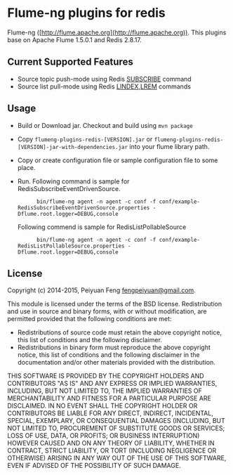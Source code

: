 # Flume-ng plugins for redis

Flume-ng ([http://flume.apache.org](http://flume.apache.org)). This plugins base on Apache Flume 1.5.0.1 and
Redis 2.8.17.

## Current Supported Features

* Source topic push-mode using Redis [SUBSCRIBE](http://redis.io/commands/subscribe) command 
* Source list pull-mode using Redis [LINDEX](http://redis.io/commands/lindex),[LREM](http://redis.io/commands/lrem) commands

## Usage

* Build or Download jar.
     Checkout and build using ```mvn package```
* Copy ```flumeng-plugins-redis-[VERSION].jar``` or ```flumeng-plugins-redis-[VERSION]-jar-with-dependencies.jar``` into your flume
   library path. 
* Copy or create configuration file or sample configuration file to some place.
* Run.
	 Following command is sample for RedisSubscribeEventDrivenSource.

			bin/flume-ng agent -n agent -c conf -f conf/example-RedisSubscribeEventDrivenSource.properties -Dflume.root.logger=DEBUG,console
	
	 Following commend is sample for RedisListPollableSource
	
			bin/flume-ng agent -n agent -c conf -f conf/example-RedisListPollableSource.properties -Dflume.root.logger=DEBUG,console

## License

Copyright (c) 2014-2015, Peiyuan Feng <fengpeiyuan@gmail.com>.

This module is licensed under the terms of the BSD license.
Redistribution and use in source and binary forms, with or without
modification, are permitted provided that the following conditions
are met:

* Redistributions of source code must retain the above copyright notice, this list of conditions and the following disclaimer.
* Redistributions in binary form must reproduce the above copyright notice, this list of conditions and the following disclaimer in the documentation and/or other materials provided with the distribution.

THIS SOFTWARE IS PROVIDED BY THE COPYRIGHT HOLDERS AND CONTRIBUTORS
"AS IS" AND ANY EXPRESS OR IMPLIED WARRANTIES, INCLUDING, BUT NOT
LIMITED TO, THE IMPLIED WARRANTIES OF MERCHANTABILITY AND FITNESS FOR
A PARTICULAR PURPOSE ARE DISCLAIMED. IN NO EVENT SHALL THE COPYRIGHT
HOLDER OR CONTRIBUTORS BE LIABLE FOR ANY DIRECT, INDIRECT, INCIDENTAL,
SPECIAL, EXEMPLARY, OR CONSEQUENTIAL DAMAGES (INCLUDING, BUT NOT LIMITED
TO, PROCUREMENT OF SUBSTITUTE GOODS OR SERVICES; LOSS OF USE, DATA, OR
PROFITS; OR BUSINESS INTERRUPTION) HOWEVER CAUSED AND ON ANY THEORY OF
LIABILITY, WHETHER IN CONTRACT, STRICT LIABILITY, OR TORT (INCLUDING
NEGLIGENCE OR OTHERWISE) ARISING IN ANY WAY OUT OF THE USE OF THIS
SOFTWARE, EVEN IF ADVISED OF THE POSSIBILITY OF SUCH DAMAGE.
